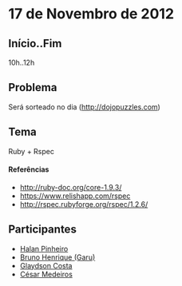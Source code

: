 17 de Novembro de 2012
===

Início..Fim
---

10h..12h

Problema
---

Será sorteado no dia (http://dojopuzzles.com)

Tema
---

Ruby + Rspec

#### Referências

* http://ruby-doc.org/core-1.9.3/
* https://www.relishapp.com/rspec
* http://rspec.rubyforge.org/rspec/1.2.6/

Participantes
---

* [Halan Pinheiro](http://github.com/halan)
* [Bruno Henrique (Garu)](http://github.com/brunohenrique)
* [Glaydson Costa](http://github.com/costalince)
* [César Medeiros](http://github.com/cesarmedeiros)

